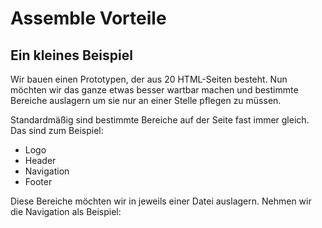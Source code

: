 # Assemble Vorteile

## Ein kleines Beispiel

Wir bauen einen Prototypen, der aus 20 HTML-Seiten besteht. Nun möchten wir das ganze etwas besser wartbar machen und bestimmte Bereiche auslagern um sie nur an einer Stelle pflegen zu müssen. 

Standardmäßig sind bestimmte Bereiche auf der Seite fast immer gleich. Das sind zum Beispiel: 

* Logo
* Header
* Navigation
* Footer

Diese Bereiche möchten wir in jeweils einer Datei auslagern. Nehmen wir die Navigation als Beispiel: